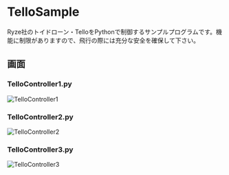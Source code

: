 # TelloSample
Ryze社のトイドローン・TelloをPythonで制御するサンプルプログラムです。機能に制限がありますので、飛行の際には充分な安全を確保して下さい。

## 画面
### TelloController1.py
![TelloController1](https://github.com/midoriit/TelloSample/blob/master/img/sample1.png)

### TelloController2.py
![TelloController2](https://github.com/midoriit/TelloSample/blob/master/img/sample2.png)

### TelloController3.py
![TelloController3](https://github.com/midoriit/TelloSample/blob/master/img/sample3.png)
